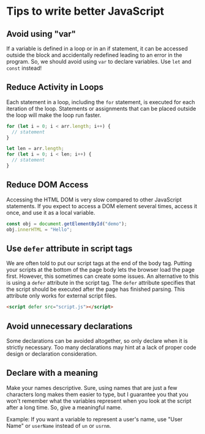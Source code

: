 # Tips to write better JavaScript

## Avoid using "var"

If a variable is defined in a loop or in an if statement, it can be accessed outside the block and accidentally redefined leading to an error in the program. So, we should avoid using `var` to declare variables. Use `let` and `const` instead!

## Reduce Activity in Loops

Each statement in a loop, including the `for` statement, is executed for each iteration of the loop. Statements or assignments that can be placed outside the loop will make the loop run faster.

```javascript
for (let i = 0; i < arr.length; i++) {
  // statement
}

let len = arr.length;
for (let i = 0; i < len; i++) {
  // statement
}
```

## Reduce DOM Access

Accessing the HTML DOM is very slow compared to other JavaScript statements. If you expect to access a DOM element several times, access it once, and use it as a local variable.

```javascript
const obj = document.getElementById("demo");
obj.innerHTML = "Hello";
```

## Use `defer` attribute in script tags

We are often told to put our script tags at the end of the body tag. Putting your scripts at the bottom of the page body lets the browser load the page first. However, this sometimes can create some issues. An alternative to this is using a `defer` attribute in the script tag. The `defer` attribute specifies that the script should be executed after the page has finished parsing. This attribute only works for external script files.

```html
<script defer src="script.js"></script>
```

## Avoid unnecessary declarations

Some declarations can be avoided altogether, so only declare when it is strictly necessary. Too many declarations may hint at a lack of proper code design or declaration consideration.

## Declare with a meaning

Make your names descriptive. Sure, using names that are just a few characters long makes them easier to type, but I guarantee you that you won't remember what the variables represent when you look at the script after a long time. So, give a meaningful name.

Example: If you want a variable to represent a user's name, use "User Name" or `userName` instead of `un` or `usrnm`.
